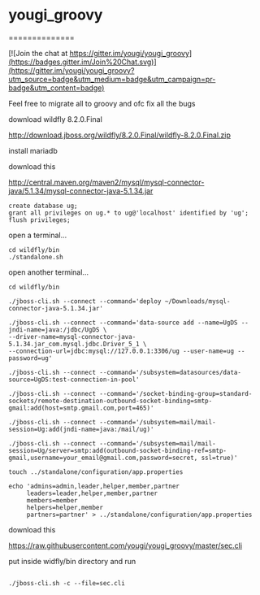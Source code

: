 # yougi_groovy
==============

[![Join the chat at https://gitter.im/yougi/yougi_groovy](https://badges.gitter.im/Join%20Chat.svg)](https://gitter.im/yougi/yougi_groovy?utm_source=badge&utm_medium=badge&utm_campaign=pr-badge&utm_content=badge)

Feel free to migrate all to groovy and ofc fix all the bugs


download wildfly 8.2.0.Final

http://download.jboss.org/wildfly/8.2.0.Final/wildfly-8.2.0.Final.zip

install mariadb

download this

http://central.maven.org/maven2/mysql/mysql-connector-java/5.1.34/mysql-connector-java-5.1.34.jar

```shell
create database ug;
grant all privileges on ug.* to ug@'localhost' identified by 'ug';
flush privileges;
```

open a terminal...

```shell
cd wildfly/bin
./standalone.sh
```

open another terminal...

```shell
cd wildfly/bin

./jboss-cli.sh --connect --command='deploy ~/Downloads/mysql-connector-java-5.1.34.jar'

./jboss-cli.sh --connect --command='data-source add --name=UgDS --jndi-name=java:/jdbc/UgDS \
--driver-name=mysql-connector-java-5.1.34.jar_com.mysql.jdbc.Driver_5_1 \
--connection-url=jdbc:mysql://127.0.0.1:3306/ug --user-name=ug --password=ug'

./jboss-cli.sh --connect --command='/subsystem=datasources/data-source=UgDS:test-connection-in-pool'

./jboss-cli.sh --connect --command='/socket-binding-group=standard-sockets/remote-destination-outbound-socket-binding=smtp-gmail:add(host=smtp.gmail.com,port=465)'

./jboss-cli.sh --connect --command='/subsystem=mail/mail-session=Ug:add(jndi-name=java:/mail/ug)'

./jboss-cli.sh --connect --command='/subsystem=mail/mail-session=Ug/server=smtp:add(outbound-socket-binding-ref=smtp-gmail,username=your_email@gmail.com,password=secret, ssl=true)'

touch ../standalone/configuration/app.properties

echo 'admins=admin,leader,helper,member,partner
     leaders=leader,helper,member,partner
     members=member
     helpers=helper,member
     partners=partner' > ../standalone/configuration/app.properties

```

download this

https://raw.githubusercontent.com/yougi/yougi_groovy/master/sec.cli

put inside widfly/bin directory and run


```shell

./jboss-cli.sh -c --file=sec.cli

```

